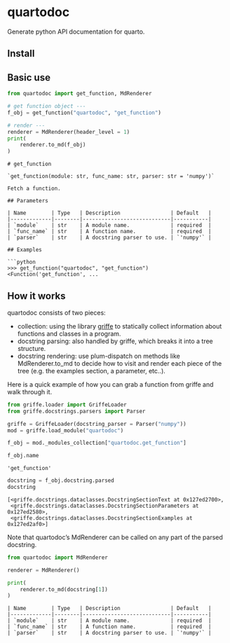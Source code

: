 
# quartodoc

Generate python API documentation for quarto.

## Install

## Basic use

``` python
from quartodoc import get_function, MdRenderer

# get function object ---
f_obj = get_function("quartodoc", "get_function")

# render ---
renderer = MdRenderer(header_level = 1)
print(
    renderer.to_md(f_obj)
)
```

    # get_function

    `get_function(module: str, func_name: str, parser: str = 'numpy')`

    Fetch a function.

    ## Parameters

    | Name        | Type   | Description                | Default   |
    |-------------|--------|----------------------------|-----------|
    | `module`    | str    | A module name.             | required  |
    | `func_name` | str    | A function name.           | required  |
    | `parser`    | str    | A docstring parser to use. | `'numpy'` |

    ## Examples

    ```python
    >>> get_function("quartodoc", "get_function")
    <Function('get_function', ...

## How it works

quartodoc consists of two pieces:

- collection: using the library
  [griffe](https://github.com/mkdocstrings/griffe) to statically collect
  information about functions and classes in a program.
- docstring parsing: also handled by griffe, which breaks it into a tree
  structure.
- docstring rendering: use plum-dispatch on methods like
  MdRenderer.to_md to decide how to visit and render each piece of the
  tree (e.g. the examples section, a parameter, etc..).

Here is a quick example of how you can grab a function from griffe and
walk through it.

``` python
from griffe.loader import GriffeLoader
from griffe.docstrings.parsers import Parser

griffe = GriffeLoader(docstring_parser = Parser("numpy"))
mod = griffe.load_module("quartodoc")

f_obj = mod._modules_collection["quartodoc.get_function"]
```

``` python
f_obj.name
```

    'get_function'

``` python
docstring = f_obj.docstring.parsed
docstring
```

    [<griffe.docstrings.dataclasses.DocstringSectionText at 0x127ed2700>,
     <griffe.docstrings.dataclasses.DocstringSectionParameters at 0x127ed2580>,
     <griffe.docstrings.dataclasses.DocstringSectionExamples at 0x127ed2af0>]

Note that quartodoc’s MdRenderer can be called on any part of the parsed
docstring.

``` python
from quartodoc import MdRenderer

renderer = MdRenderer()

print(
    renderer.to_md(docstring[1])
)
```

    | Name        | Type   | Description                | Default   |
    |-------------|--------|----------------------------|-----------|
    | `module`    | str    | A module name.             | required  |
    | `func_name` | str    | A function name.           | required  |
    | `parser`    | str    | A docstring parser to use. | `'numpy'` |
